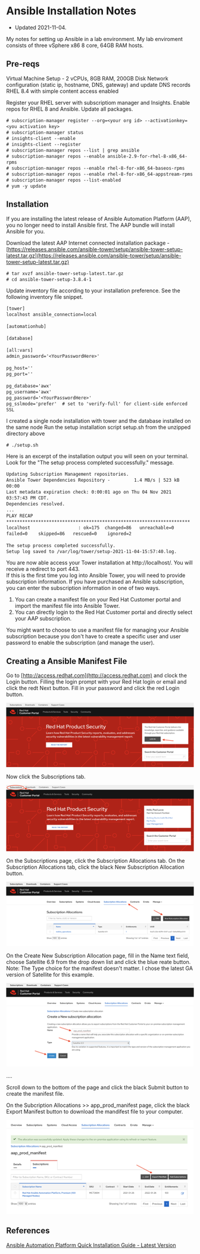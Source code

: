 # Ansible Installation Notes
- Updated 2021-11-04. 

My notes for setting up Ansible in a lab environment.  My lab enviroment consists of three vSphere x86 8 core, 64GB RAM hosts.

## Pre-reqs
Virtual Machine Setup - 2 vCPUs, 8GB RAM, 200GB Disk
Network configuration (static ip, hostname, DNS, gateway) and update DNS records
RHEL 8.4 with simple content access enabled

Register your RHEL server with subscriptiom manager and Insights.  Enable repos for RHEL 8 and Ansible.  Update all packages.
 ```
 # subscription-manager register --org=<your org id> --activationkey=<you activation key>
 # subscription-manager status
 # insights-client --enable
 # insights-client --register
 # subscription-manager repos --list | grep ansible
 # subscription-manager repos --enable ansible-2.9-for-rhel-8-x86_64-rpms
 # subscription-manager repos --enable rhel-8-for-x86_64-baseos-rpms
 # subscription-manager repos --enable rhel-8-for-x86_64-appstream-rpms
 # subscription-manager repos --list-enabled
 # yum -y update 
```

## Installation
If you are installing the latest release of Ansible Automation Platform (AAP), you no longer need to install Ansible first.  The AAP bundle will install Ansible for you. 

Download the latest AAP Internet connected installation package - [https://releases.ansible.com/ansible-tower/setup/ansible-tower-setup-latest.tar.gz](https://releases.ansible.com/ansible-tower/setup/ansible-tower-setup-latest.tar.gz)

```
# tar xvzf ansible-tower-setup-latest.tar.gz
# cd ansible-tower-setup-3.8.4-1
```
Update inventory file according to your installation preference. See the following inventory file snippet.
```
[tower]
localhost ansible_connection=local

[automationhub]

[database]

[all:vars]
admin_password='<YourPasswordHere>'

pg_host=''
pg_port=''

pg_database='awx'
pg_username='awx'
pg_password='<YourPasswordHere>'
pg_sslmode='prefer'  # set to 'verify-full' for client-side enforced SSL
```
I created a single node installation with tower and the database installed on the same node
Run the setup installation script setup.sh from the unzipped directory above

```
# ./setup.sh
```
Here is an excerpt of the installation output you will seen on your terminal.  Look for the "The setup process completed successfully." message.
```
Updating Subscription Management repositories.
Ansible Tower Dependencies Repository -         1.4 MB/s | 523 kB     00:00    
Last metadata expiration check: 0:00:01 ago on Thu 04 Nov 2021 03:57:43 PM CDT.
Dependencies resolved.
...
PLAY RECAP *********************************************************************
localhost                  : ok=175  changed=86   unreachable=0    failed=0    skipped=86   rescued=0    ignored=2   

The setup process completed successfully.
Setup log saved to /var/log/tower/setup-2021-11-04-15:57:40.log.
```
      
You are now able access your Tower installation at http://localhost/.  You will receive a redirect to port 443.  
If this is the first time you log into Ansible Tower, you will need to provide subscription information.  If you have purchased an Ansible subscription, you can enter the subscription information in one of two ways.
1. You can create a manifest file on your Red Hat Customer portal and import the manifest file into Ansible Tower.
2. You can directly login to the Red Hat Customer portal and directly select your AAP subscription.

You might want to choose to use a manifest file for managing your Ansible subscription because you don't have to create a specific user and user password to enable the subscription (and manage the user).

## Creating a Ansible Manifest File

Go to [http://access.redhat.com](http://access.redhat.com) and clock the Login button.  Filling the login prompt with your Red Hat login or email and click the redt Next button.  Fill in your password and click the red Login button.

![Click Login button](/images/aap01.png)

Now click the Subscriptions tab.

![Click Subscriptions tab](/images/aap02.png)

On the Subscriptions page, click the Subscription Allocations tab.  On the Subscription Allocations tab, click the black New Subscription Allocation button.

![Click Subscription Allocation then New Subscription Allocation button](/images/aap03.png)

On the Create New Subscription Allocation page, fill in the Name text field, choose Satellite 6.9 from the drop down list and click the blue reate button.  Note: The Type choice for the manifest doesn't matter.  I chose the latest GA version of Satellite for this example.

![Complete News Subscription Allocation](/images/aap04.png)

....

Scroll down to the bottom of the page and click the black Submit button to create the manifest file.

On the Subcription Allocations >> app_prod_manifest page, click the black Export Manifest button to download the mandifest file to your computer.

![Export Manifest](/images/aap07.png)

## References
[Ansible Automation Platform Quick Installation Guide - Latest Version](https://docs.ansible.com/ansible-tower/latest/html/quickinstall/index.html)

 
